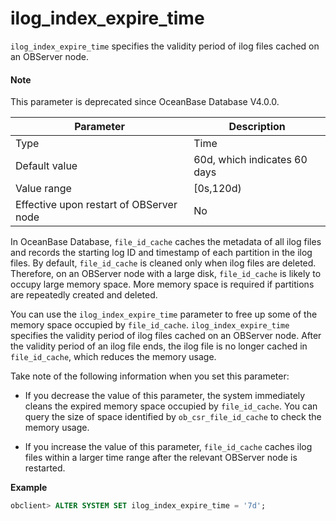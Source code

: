 ilog_index_expire_time
===========================================

`ilog_index_expire_time` specifies the validity period of ilog files cached on an OBServer node.

<main id="notice" type='explain'>
  <h4>Note</h4>
  <p>This parameter is deprecated since OceanBase Database V4.0.0. </p>
</main>



| Parameter | Description |
|------------------|-------------|
| Type | Time |
| Default value | 60d, which indicates 60 days |
| Value range | \[0s,120d) |
| Effective upon restart of OBServer node | No |




In OceanBase Database, `file_id_cache` caches the metadata of all ilog files and records the starting log ID and timestamp of each partition in the ilog files. By default, `file_id_cache` is cleaned only when ilog files are deleted. Therefore, on an OBServer node with a large disk, `file_id_cache` is likely to occupy large memory space. More memory space is required if partitions are repeatedly created and deleted.

You can use the `ilog_index_expire_time` parameter to free up some of the memory space occupied by `file_id_cache`. `ilog_index_expire_time` specifies the validity period of ilog files cached on an OBServer node. After the validity period of an ilog file ends, the ilog file is no longer cached in `file_id_cache`, which reduces the memory usage.

Take note of the following information when you set this parameter:

* If you decrease the value of this parameter, the system immediately cleans the expired memory space occupied by `file_id_cache`. You can query the size of space identified by `ob_csr_file_id_cache` to check the memory usage.



* If you increase the value of this parameter, `file_id_cache` caches ilog files within a larger time range after the relevant OBServer node is restarted.


**Example**

```sql
obclient> ALTER SYSTEM SET ilog_index_expire_time = '7d';
```